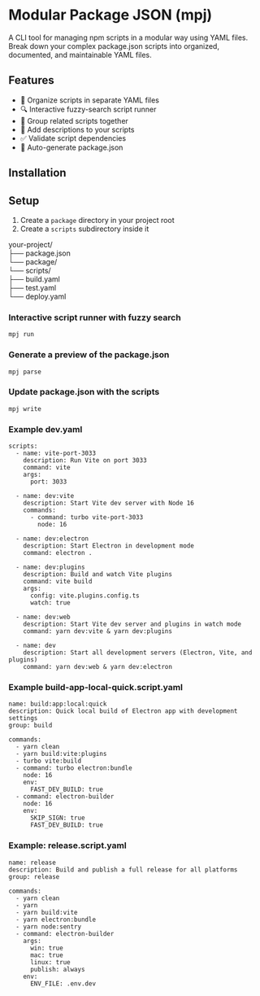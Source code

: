 # Modular Package JSON (mpj)

A CLI tool for managing npm scripts in a modular way using YAML files. Break down your complex package.json scripts into organized, documented, and maintainable YAML files.

## Features

- 📁 Organize scripts in separate YAML files
- 🔍 Interactive fuzzy-search script runner
- 👥 Group related scripts together
- 📝 Add descriptions to your scripts
- ✅ Validate script dependencies
- 🔄 Auto-generate package.json

## Installation


## Setup

1. Create a `package` directory in your project root
2. Create a `scripts` subdirectory inside it

your-project/  
  ├── package.json  
  └── package/  
      └── scripts/  
        ├── build.yaml  
        ├── test.yaml  
        └── deploy.yaml  


### Interactive script runner with fuzzy search
`mpj run`
### Generate a preview of the package.json
`mpj parse`
### Update package.json with the scripts
`mpj write`


###   Example dev.yaml

```
scripts:
  - name: vite-port-3033
    description: Run Vite on port 3033
    command: vite
    args:
      port: 3033

  - name: dev:vite
    description: Start Vite dev server with Node 16
    commands:
      - command: turbo vite-port-3033
        node: 16

  - name: dev:electron
    description: Start Electron in development mode
    command: electron .

  - name: dev:plugins
    description: Build and watch Vite plugins
    command: vite build
    args:
      config: vite.plugins.config.ts
      watch: true

  - name: dev:web
    description: Start Vite dev server and plugins in watch mode
    command: yarn dev:vite & yarn dev:plugins

  - name: dev
    description: Start all development servers (Electron, Vite, and plugins)
    command: yarn dev:web & yarn dev:electron
```

### Example build-app-local-quick.script.yaml

```
name: build:app:local:quick
description: Quick local build of Electron app with development settings
group: build

commands:
  - yarn clean
  - yarn build:vite:plugins
  - turbo vite:build
  - command: turbo electron:bundle
    node: 16
    env:
      FAST_DEV_BUILD: true
  - command: electron-builder
    node: 16
    env:
      SKIP_SIGN: true
      FAST_DEV_BUILD: true
```

### Example: release.script.yaml

```
name: release
description: Build and publish a full release for all platforms
group: release

commands:
  - yarn clean
  - yarn
  - yarn build:vite
  - yarn electron:bundle
  - yarn node:sentry
  - command: electron-builder
    args:
      win: true
      mac: true
      linux: true
      publish: always
    env:
      ENV_FILE: .env.dev
```
